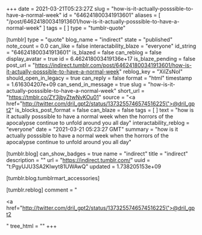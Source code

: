 +++
date = 2021-03-21T05:23:27Z
slug = "how-is-it-actually-posssible-to-have-a-normal-week"
id = "646241800341913601"
aliases = [ "/post/646241800341913601/how-is-it-actually-posssible-to-have-a-normal-week" ]
tags = [ ]
type = "tumblr-quote"

[tumblr]
type = "quote"
blog_name = "indirect"
state = "published"
note_count = 0.0
can_like = false
interactability_blaze = "everyone"
id_string = "646241800341913601"
is_blazed = false
can_reblog = false
display_avatar = true
id = 6.462418003419136e+17
is_blaze_pending = false
post_url = "https://indirect.tumblr.com/post/646241800341913601/how-is-it-actually-posssible-to-have-a-normal-week"
reblog_key = "XiIZsNoI"
should_open_in_legacy = true
can_reply = false
format = "html"
timestamp = 1.616304207e+09
can_send_in_message = true
slug = "how-is-it-actually-posssible-to-have-a-normal-week"
short_url = "https://tmblr.co/ZY3jbyZtwNvKOu01"
source = "<a href=\"http://twitter.com/dril_gpt2/status/1373255746574516225\">@dril_gpt2</a>"
is_blocks_post_format = false
can_blaze = false
tags = [ ]
text = "how is it actually posssible to have a normal week when the horrors of the apocalypse continue to unfold around you all day"
interactability_reblog = "everyone"
date = "2021-03-21 05:23:27 GMT"
summary = "how is it actually posssible to have a normal week when the horrors of the apocalypse continue to unfold around you all day"

[tumblr.blog]
can_show_badges = true
name = "indirect"
title = "indirect"
description = ""
url = "https://indirect.tumblr.com/"
uuid = "t:PgyUJU3SA2Klwyt81UWAwQ"
updated = 1.738205153e+09

[tumblr.blog.tumblrmart_accessories]

[tumblr.reblog]
comment = "<p><a href=\"http://twitter.com/dril_gpt2/status/1373255746574516225\">@dril_gpt2</a></p>"
tree_html = ""
+++
